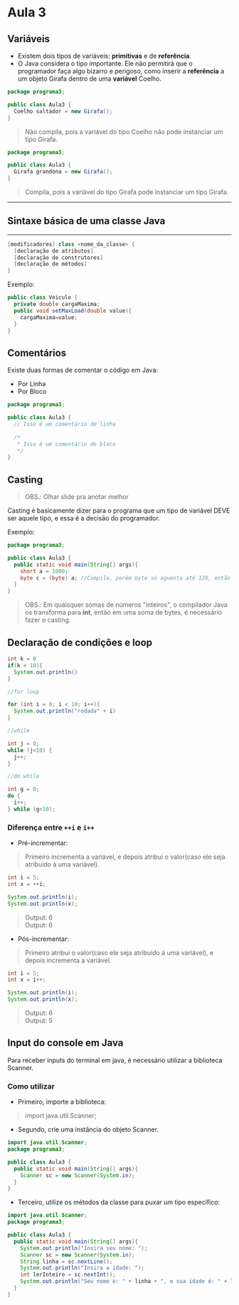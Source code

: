 # Aula 3

## Variáveis

- Existem dois tipos de variáveis: **primitivas** e de **referência**.
- O Java considera o tipo importante. Ele não permitirá que o programador faça algo bizarro e perigoso, como inserir a **referência** a um objeto Girafa dentro de uma **variável** Coelho.

```java
package programa3;

public class Aula3 {
  Coelho saltador = new Girafa();
}
```
> Não compila, pois a variável do tipo Coelho não pode instanciar um tipo Girafa.

```java
package programa3;

public class Aula3 {
  Girafa grandona = new Girafa();
}
```
> Compila, pois a variável do tipo Girafa pode instanciar um tipo Girafa.

---

## Sintaxe básica de uma classe Java

---

```java
[modificadores] class <nome_da_classe> {
  [declaração de atributos]
  [declaração de construtores]
  [declaração de métodos]
}
```
Exemplo:
```java
public class Veiculo {
  private double cargaMaxima;
  public void setMaxLoad(double value){
    cargaMaxima=value;
  }
}
```

## Comentários

Existe duas formas de comentar o código em Java:

- Por Linha
- Por Bloco

```java
package programa3;

public class Aula3 {
  // Isso é um comentário de linha
  
  /*
   * Isso é um comentário de bloco
   */
}
```

## Casting

> OBS.: Olhar slide pra anotar melhor

Casting é basicamente dizer para o programa que um tipo de variável DEVE ser aquele tipo, e essa é a decisão do programador.

Exemplo:

```java
package programa3;

public class Aula3 {
  public static void main(String[] args){
    short a = 1000;
    byte c = (byte) a; //Compila, porém byte só aguenta até 128, então ele retorna um número "aleatório"
  }
}
```

> OBS.: Em quaisquer somas de números "inteiros", o compilador Java os transforma para **int**, então em uma soma de bytes, é necessário fazer o casting.

## Declaração de condições e loop

```java
int k = 0
if(k < 10){
  System.out.println()
}

//for loop

for (int i = 0; i < 10; i++){
  System.out.println("rodada" + i)
}

//while

int j = 0;
while (j<10) {
  j++;
}

//do while

int g = 0;
do {
  i++;
} while (g<10);
```

### Diferença entre `++i` e `i++`

- Pré-incrementar:
> Primeiro incrementa a variável, e depois atribui o valor(caso ele seja atribuido à uma variável).

```java
int i = 5;
int x = ++i;

System.out.println(i);
System.out.println(x);
```
> Output: 6 <br>
> Output: 6

- Pós-incrementar:
> Primeiro atribui o valor(caso ele seja atribuido à uma variável), e depois incrementa a variável.


```java
int i = 5;
int x = i++;

System.out.println(i);
System.out.println(x);
```
> Output: 6 <br>
> Output: 5

## Input do console em Java

Para receber inputs do terminal em java, é necessário utilizar a biblioteca Scanner. 

### Como utilizar

- Primeiro, importe a biblioteca:

> import java.util.Scanner;

- Segundo, crie uma instância do objeto Scanner.

```java
import java.util.Scanner;
package programa3;

public class Aula3 {
  public static void main(String[] args){
    Scanner sc = new Scanner(System.in);
  }
}
```

- Terceiro, utilize os métodos da classe para puxar um tipo específico:

```java
import java.util.Scanner;
package programa3;

public class Aula3 {
  public static void main(String[] args){
    System.out.println("Insira seu nome: ");
    Scanner sc = new Scanner(System.in);
    String linha = sc.nextLine();
    System.out.println("Insira a idade: ");
    int lerInteiro = sc.nextInt();
    System.out.println("Seu nome é: " + linha + ", e sua idade é: " + lerInteiro);
  }
}
```
